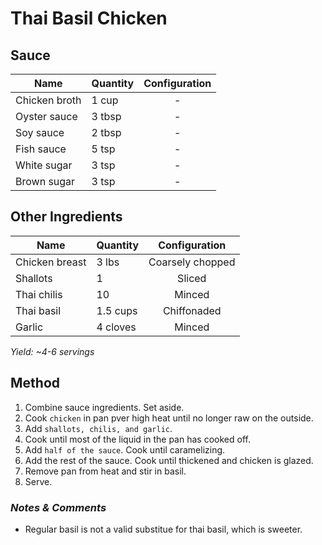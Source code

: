 # Thai Basil Chicken

## Sauce

| Name          | Quantity | Configuration |
| ------------- | -------- | :-----------: |
| Chicken broth | 1 cup    |       -       |
| Oyster sauce  | 3 tbsp   |       -       |
| Soy sauce     | 2 tbsp   |       -       |
| Fish sauce    | 5 tsp    |       -       |
| White sugar   | 3 tsp    |       -       |
| Brown sugar   | 3 tsp    |       -       |

## Other Ingredients

| Name           | Quantity |  Configuration   |
| -------------- | -------- | :--------------: |
| Chicken breast | 3 lbs    | Coarsely chopped |
| Shallots       | 1        |      Sliced      |
| Thai chilis    | 10       |      Minced      |
| Thai basil     | 1.5 cups |   Chiffonaded    |
| Garlic         | 4 cloves |      Minced      |

_Yield: ~4-6 servings_

## Method

1. Combine sauce ingredients. Set aside.
1. Cook `chicken` in pan pver high heat until no longer raw on the outside.
1. Add `shallots, chilis, and garlic`.
1. Cook until most of the liquid in the pan has cooked off.
1. Add `half of the sauce`. Cook until caramelizing.
1. Add the rest of the sauce. Cook until thickened and chicken is glazed.
1. Remove pan from heat and stir in basil.
1. Serve.

### _Notes & Comments_

- Regular basil is not a valid substitue for thai basil, which is sweeter.
